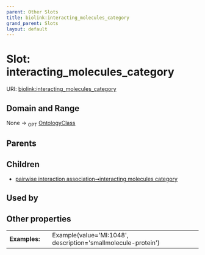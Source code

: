 ```yaml
---
parent: Other Slots
title: biolink:interacting_molecules_category
grand_parent: Slots
layout: default
---
```


# Slot: interacting_molecules_category




URI: [biolink:interacting_molecules_category](https://w3id.org/biolink/vocab/interacting_molecules_category)

## Domain and Range

None ->  <sub>OPT</sub> [OntologyClass](OntologyClass.md)

## Parents


## Children

 *  [pairwise interaction association➞interacting molecules category](pairwise_interaction_association_interacting_molecules_category.md)

## Used by


## Other properties

|  |  |  |
| --- | --- | --- |
| **Examples:** | | Example(value='MI:1048', description='smallmolecule-protein') |

